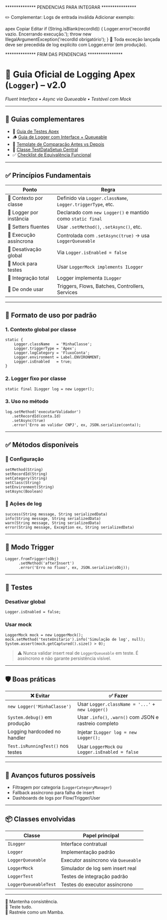 ************** PENDENCIAS PARA INTEGRAR ****************

✏️ Complementar: Logs de entrada inválida
Adicionar exemplo:

apex
Copiar
Editar
if (String.isBlank(recordId)) {
    Logger.error('recordId vazio. Encerrando execução.');
    throw new IllegalArgumentException('recordId obrigatório');
}
🧠 Toda exceção lançada deve ser precedida de log explícito com Logger.error (em produção).

************** FRIM DAS PENDENCIAS ****************

# 🧱 Guia Oficial de Logging Apex (`Logger`) – v2.0  
_Fluent Interface • Async via Queueable • Testável com Mock_

---

## 📎 Guias complementares

- 🧪 [Guia de Testes Apex](https://bit.ly/GuiaTestsApex)
- 🪵 [Guia de Logger com Interface + Queueable](https://bit.ly/GuiaLoggerApex)
- 🔁 [Template de Comparação Antes vs Depois](https://bit.ly/ComparacaoApex)
- 🧱 [Classe TestDataSetup Central](https://bit.ly/TestDataSetup)
- ✅ [Checklist de Equivalência Funcional](https://bit.ly/ConfirmacaoApex)

---

## ✅ Princípios Fundamentais

| Ponto                     | Regra                                                                 |
|---------------------------|-----------------------------------------------------------------------|
| 🔁 Contexto por classe    | Definido via `Logger.className`, `Logger.triggerType`, etc.          |
| 🧠 Logger por instância   | Declarado com `new Logger()` e mantido como `static final`            |
| 🔧 Setters fluentes       | Usar `.setMethod()`, `.setAsync()`, etc.                              |
| 🔄 Execução assíncrona    | Controlada com `.setAsync(true)` → usa `LoggerQueueable`              |
| 🔕 Desativação global     | Via `Logger.isEnabled = false`                                        |
| 🧪 Mock para testes       | Usar `LoggerMock implements ILogger`                                  |
| 🧱 Integração total       | Logger implementa `ILogger`                                           |
| 🧩 De onde usar           | Triggers, Flows, Batches, Controllers, Services                       |

---

## 📐 Formato de uso por padrão

### 1. Contexto global por classe

```apex
static {
    Logger.className   = 'MinhaClasse';
    Logger.triggerType = 'Apex';
    Logger.logCategory = 'FluxoConta';
    Logger.environment = Label.ENVIRONMENT;
    Logger.isEnabled   = true;
}
```

### 2. Logger fixo por classe

```apex
static final ILogger log = new Logger();
```

### 3. Uso no método

```apex
log.setMethod('executarValidador')
   .setRecordId(conta.Id)
   .setAsync(true)
   .error('Erro ao validar CNPJ', ex, JSON.serialize(conta));
```

---

## ✅ Métodos disponíveis

### 🔧 Configuração

```apex
setMethod(String)
setRecordId(String)
setCategory(String)
setClass(String)
setEnvironment(String)
setAsync(Boolean)
```

### 📝 Ações de log

```apex
success(String message, String serializedData)
info(String message, String serializedData)
warn(String message, String serializedData)
error(String message, Exception ex, String serializedData)
```

---

## 🧩 Modo Trigger

```apex
Logger.fromTrigger(sObj)
      .setMethod('afterInsert')
      .error('Erro no fluxo', ex, JSON.serialize(sObj));
```

---

## 🧪 Testes

### Desativar global

```apex
Logger.isEnabled = false;
```

### Usar mock

```apex
LoggerMock mock = new LoggerMock();
mock.setMethod('testeUnitario').info('Simulação de log', null);
System.assert(mock.getCaptured().size() > 0);
```

> ⚠️ Nunca validar insert real de `LoggerQueueable` em teste. É assíncrono e não garante persistência visível.

---

## 🛡️ Boas práticas

| ❌ Evitar                          | ✅ Fazer                                               |
|-----------------------------------|--------------------------------------------------------|
| `new Logger('MinhaClasse')`       | Usar `Logger.className = '...'` + `new Logger()`       |
| `System.debug()` em produção      | Usar `.info()`, `.warn()` com JSON e rastreio completo |
| Logging hardcoded no handler      | Injetar `ILogger log = new Logger();`                  |
| `Test.isRunningTest()` nos testes | Usar `LoggerMock` ou `Logger.isEnabled = false`        |

---

## 🧠 Avanços futuros possíveis

- Filtragem por categoria (`LoggerCategoryManager`)
- Fallback assíncrono para falha de insert
- Dashboards de logs por Flow/Trigger/User

---

## 📦 Classes envolvidas

| Classe                | Papel principal                                 |
|-----------------------|-------------------------------------------------|
| `ILogger`             | Interface contratual                            |
| `Logger`              | Implementação padrão                            |
| `LoggerQueueable`     | Executor assíncrono via `Queueable`             |
| `LoggerMock`          | Simulador de log sem insert real                |
| `LoggerTest`          | Testes de integração padrão                     |
| `LoggerQueueableTest` | Testes do executor assíncrono                   |

---

🧠 Mantenha consistência.  
🧪 Teste tudo.  
🐍 Rastreie como um Mamba.
